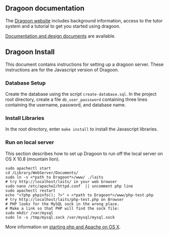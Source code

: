 ## Dragoon documentation ##

The [Dragoon website](http://dragoon.asu.edu) includes
background information, access to the tutor system and a
tutorial to get you started using dragoon.

[Documentation and design documents](documentation/README.md) are
available.

## Dragoon Install ##

This document contains instructions for setting up a dragoon server.
These instructions are for the Javascript version of Dragoon.

### Database Setup ###

Create the database using the script `create-database.sql`.
In the project root directory, create a file `db_user_passsword`
containing three lines containing the username, password, and 
database name.

### Install Libraries ###

In the root directory, enter `make install` to install the Javascript
libraries.

### Run on local server ###

This section describes how to set up Dragoon to run off the 
local server on OS X 10.8 (mountain lion).

    sudo apachectl start
    cd /Library/WebServer/Documents/
    sudo ln -s <*path to Dragoon*>/www/ ./laits 
    # try http://localhost/laits/ in your web browser
    sudo nano /etc/apache2/httpd.conf  || uncomment php line
    sudo apachectl restart
    echo "<?php phpinfo(); ?>" > <*path to Dragoon*>/www/php-test.php 
    # try http://localhost/laits/php-test.php on Browser
	# PHP looks for the MySQL sock in the wrong place.
	# Make a link so that PHP will find the sock file:
	sudo mkdir /var/mysql
	sudo ln -s /tmp/mysql.sock /var/mysql/mysql.sock

More information on [starting php and Apache on OS X](http://akrabat.com/computing/setting-up-php-mysql-on-os-x-10-8-mountain-lion).
